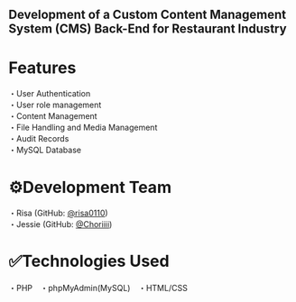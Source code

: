 ## Development of a Custom Content Management System (CMS) Back-End for Restaurant Industry  
  
# Features  
・User Authentication  
・User role management  
・Content Management  
・File Handling and Media Management  
・Audit Records  
・MySQL Database

# ⚙️Development Team  
・Risa (GitHub: [@risa0110](https://github.com/risa0110))   
・Jessie (GitHub: [@Choriiii](https://github.com/Choriiii))  

# ✅Technologies Used
・PHP　・phpMyAdmin(MySQL)　・HTML/CSS  
